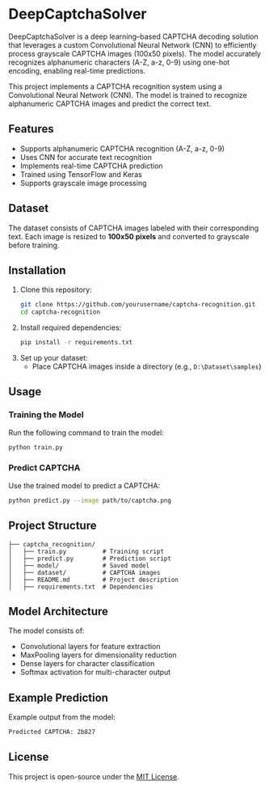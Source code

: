 # DeepCaptchaSolver
DeepCaptchaSolver is a deep learning–based CAPTCHA decoding solution that leverages a custom Convolutional Neural Network (CNN) to efficiently process grayscale CAPTCHA images (100x50 pixels). The model accurately recognizes alphanumeric characters (A-Z, a-z, 0-9) using one-hot encoding, enabling real-time predictions.

This project implements a CAPTCHA recognition system using a Convolutional Neural Network (CNN). The model is trained to recognize alphanumeric CAPTCHA images and predict the correct text.

## Features
- Supports alphanumeric CAPTCHA recognition (A-Z, a-z, 0-9)
- Uses CNN for accurate text recognition
- Implements real-time CAPTCHA prediction
- Trained using TensorFlow and Keras
- Supports grayscale image processing

## Dataset
The dataset consists of CAPTCHA images labeled with their corresponding text. Each image is resized to **100x50 pixels** and converted to grayscale before training.

## Installation
1. Clone this repository:
   ```sh
   git clone https://github.com/yourusername/captcha-recognition.git
   cd captcha-recognition
   ```
2. Install required dependencies:
   ```sh
   pip install -r requirements.txt
   ```
3. Set up your dataset:
   - Place CAPTCHA images inside a directory (e.g., `D:\Dataset\samples`)

## Usage
### Training the Model
Run the following command to train the model:
```sh
python train.py
```

### Predict CAPTCHA
Use the trained model to predict a CAPTCHA:
```sh
python predict.py --image path/to/captcha.png
```

## Project Structure
```
├── captcha_recognition/
│   ├── train.py          # Training script
│   ├── predict.py        # Prediction script
│   ├── model/            # Saved model
│   ├── dataset/          # CAPTCHA images
│   ├── README.md         # Project description
│   ├── requirements.txt  # Dependencies
```

## Model Architecture
The model consists of:
- Convolutional layers for feature extraction
- MaxPooling layers for dimensionality reduction
- Dense layers for character classification
- Softmax activation for multi-character output

## Example Prediction
Example output from the model:
```sh
Predicted CAPTCHA: 2b827
```

## License
This project is open-source under the [MIT License](LICENSE).


